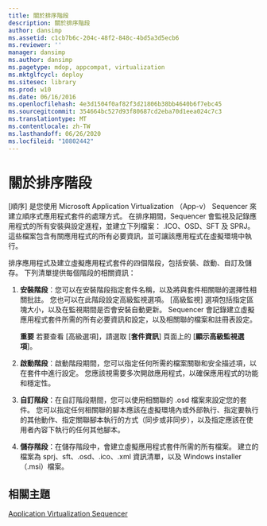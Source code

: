 ```yaml
---
title: 關於排序階段
description: 關於排序階段
author: dansimp
ms.assetid: c1cb7b6c-204c-48f2-848c-4bd5a3d5ecb6
ms.reviewer: ''
manager: dansimp
ms.author: dansimp
ms.pagetype: mdop, appcompat, virtualization
ms.mktglfcycl: deploy
ms.sitesec: library
ms.prod: w10
ms.date: 06/16/2016
ms.openlocfilehash: 4e3d1504f0af82f3d21806b38bb4640b6f7ebc45
ms.sourcegitcommit: 354664bc527d93f80687cd2eba70d1eea024c7c3
ms.translationtype: MT
ms.contentlocale: zh-TW
ms.lasthandoff: 06/26/2020
ms.locfileid: "10802442"
---
```

# 關於排序階段


[順序] 是您使用 Microsoft Application Virtualization （App-v） Sequencer 來建立順序式應用程式套件的處理方式。 在排序期間，Sequencer 會監視及記錄應用程式的所有安裝與設定進程，並建立下列檔案： .ICO、OSD、SFT 及 SPRJ。 這些檔案包含有關應用程式的所有必要資訊，並可讓該應用程式在虛擬環境中執行。

排序應用程式及建立虛擬應用程式套件的四個階段，包括安裝、啟動、自訂及儲存。 下列清單提供每個階段的相關資訊：

1.  **安裝階段**：您可以在安裝階段指定套件名稱，以及將與套件相關聯的選擇性相關批註。 您也可以在此階段設定高級監視選項。 [高級監視] 選項包括指定區塊大小，以及在監視期間是否會安裝自動更新。 Sequencer 會記錄建立虛擬應用程式套件所需的所有必要資訊和設定，以及相關聯的檔案和註冊表設定。

    **重要** 若要查看 [高級選項]，請選取 [**套件資訊**] 頁面上的 [**顯示高級監視選項**]。

     

2.  **啟動階段**：啟動階段期間，您可以指定任何所需的檔案關聯和安全描述項，以在套件中進行設定。 您應該視需要多次開啟應用程式，以確保應用程式的功能和穩定性。

3.  **自訂階段**：在自訂階段期間，您可以使用相關聯的 .osd 檔案來設定您的套件。 您可以指定任何相關聯的腳本應該在虛擬環境內或外部執行、指定要執行的其他動作、指定關聯腳本執行的方式（同步或非同步），以及指定應該在使用者內容下執行的任何其他腳本。

4.  **儲存階段**：在儲存階段中，會建立虛擬應用程式套件所需的所有檔案。 建立的檔案為 sprj、sft、.osd、.ico、.xml 資訊清單，以及 Windows installer （.msi）檔案。

## 相關主題


[Application Virtualization Sequencer](application-virtualization-sequencer.md)

 

 





